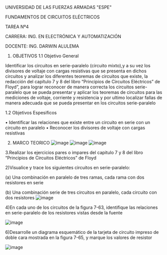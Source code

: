 UNIVERSIDAD DE LAS FUERZAS ARMADAS "ESPE"

FUNDAMENTOS DE CIRCUITOS ELÉCTRICOS

TAREA Nº4

CARRERA: ING. EN ELECTRÓNICA Y AUTOMATIZACIÓN

DOCENTE: ING. DARWIN ALULEMA

1. OBJETIVOS
1.1 Objetivo General

Identificar los circuitos en serie-paralelo (circuito mixto),y a su vez los divisores de voltaje con cargas resistivas que se presenta en dichos circuitos y analizar los diferentes teoremas de circuitos que existe, la redacción del capítulo 7 y 8 del libro “Principios de Circuitos Eléctricos” de Floyd”, para lograr reconocer de manera correcta los circuitos serie-paralelo que se pueda presentar y aplicar los teoremas de circuitos para las mediciones de voltaje, corriente y resistencia y por ultimo localizar fallas de manera adecuada que se pueda presentar en los circuitos serie-paralelo

1.2 Objetivos Espesificos

• Identificar las relaciones que existe entre un circuito en serie con un circuito en paralelo
• Reconocer los divisores de voltaje con cargas resistivas

2. MARCO TEORICO
![image](https://user-images.githubusercontent.com/104911658/209150987-463ccb8c-1af2-4e25-837c-2542624b8f98.png)
![image](https://user-images.githubusercontent.com/104911658/209151320-f637d136-7152-4d60-8784-6cb908560387.png)
![image](https://user-images.githubusercontent.com/104911658/209151447-bb840898-0554-42c0-bae3-51e95fb062e8.png)

3.Realizar los ejercicios pares o impares del capitulo 7 y 8 del libro “Principios de Circuitos Eléctricos” de Floyd

2)Visualice y trace los siguientes circuitos en serie-paralelo:

(a) Una combinación en paralelo de tres ramas, cada rama con dos resistores en serie

(b) Una combinación serie de tres circuitos en paralelo, cada circuito con dos resistores
![image](https://user-images.githubusercontent.com/104911658/209152029-18cc3268-c096-46ac-a7f6-0471b1bdc2b0.png)

4)En cada uno de los circuitos de la figura 7-63, identifique las relaciones en serie-paralelo de los resistores vistas desde la fuente

![image](https://user-images.githubusercontent.com/104911658/209152177-a31ee24e-f0ea-482a-b6c9-4e2825ef4361.png)

6)Desarrolle un diagrama esquemático de la tarjeta de circuito impreso de doble cara mostrada en la figura 7-65, y marque los valores de resistor

![image](https://user-images.githubusercontent.com/104911658/209152367-41568f91-8630-499b-ab3a-9a23dcd07ebe.png)



